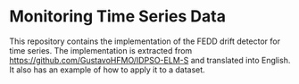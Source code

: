 # Monitoring Time Series Data

This repository contains the implementation of the FEDD drift detector for time series. The implementation is extracted from https://github.com/GustavoHFMO/IDPSO-ELM-S and translated into English. It also has an example of how to apply it to a dataset.
